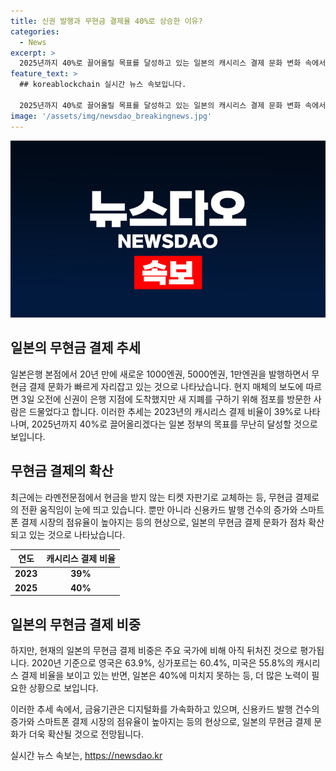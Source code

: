 ```yaml
---
title: 신권 발행과 무현금 결제율 40%로 상승한 이유?
categories:
  - News
excerpt: >
  2025년까지 40%로 끌어올릴 목표를 달성하고 있는 일본의 캐시리스 결제 문화 변화 속에서, 현지에서 무현금 결제가 빠르게 자리를 잡고 있다. 새 지폐 발행과 함께 자동판매기 및 ATM 기종 변경, 시스템 개선 등으로 GDP는 0.27% 상승할 것으로 전망되지만, 완전한 무현금 결제로의 이동 움직임도 나타나고 있다. 이에 따라 금융기관들도 디지털화를 가속화하고 있으며, 일본의 무현금 결제 비중은 주요국에 비해 낮은 수준임을 지적하고 있다.
feature_text: >
  ## koreablockchain 실시간 뉴스 속보입니다.

  2025년까지 40%로 끌어올릴 목표를 달성하고 있는 일본의 캐시리스 결제 문화 변화 속에서, 현지에서 무현금 결제가 빠르게 자리를 잡고 있다. 새 지폐 발행과 함께 자동판매기 및 ATM 기종 변경, 시스템 개선 등으로 GDP는 0.27% 상승할 것으로 전망되지만, 완전한 무현금 결제로의 이동 움직임도 나타나고 있다. 이에 따라 금융기관들도 디지털화를 가속화하고 있으며, 일본의 무현금 결제 비중은 주요국에 비해 낮은 수준임을 지적하고 있다.
image: '/assets/img/newsdao_breakingnews.jpg'
---
```


<p><img src="/assets/img/newsdao_breakingnews.jpg" alt="koreablockchain 속보" /></p>

<h2 data-ke-size="size26">일본의 무현금 결제 추세</h2>

<p data-ke-size="size16">일본은행 본점에서 20년 만에 새로운 1000엔권, 5000엔권, 1만엔권을 발행하면서 무현금 결제 문화가 빠르게 자리잡고 있는 것으로 나타났습니다. 현지 매체의 보도에 따르면 3일 오전에 신권이 은행 지점에 도착했지만 새 지폐를 구하기 위해 점포를 방문한 사람은 드물었다고 합니다. 이러한 추세는 2023년의 캐시리스 결제 비율이 39%로 나타나며, 2025년까지 40%로 끌어올리겠다는 일본 정부의 목표를 무난히 달성할 것으로 보입니다.</p>

<h2 data-ke-size="size26">무현금 결제의 확산</h2>

<p data-ke-size="size16">최근에는 라멘전문점에서 현금을 받지 않는 티켓 자판기로 교체하는 등, 무현금 결제로의 전환 움직임이 눈에 띄고 있습니다. 뿐만 아니라 신용카드 발행 건수의 증가와 스마트폰 결제 시장의 점유율이 높아지는 등의 현상으로, 일본의 무현금 결제 문화가 점차 확산되고 있는 것으로 나타났습니다.</p>

<table>
    <thead>
        <tr>
            <th style="text-align: center;">연도</th>
            <th style="text-align: center;">캐시리스 결제 비율</th>
        </tr>
    </thead>
    <tbody>
        <tr>
            <td style="text-align: center;"><b>2023</b></td>
            <td style="text-align: center;"><b>39%</b></td>
        </tr>
        <tr>
            <td style="text-align: center;"><b>2025</b></td>
            <td style="text-align: center;"><b>40%</b></td>
        </tr>
    </tbody>
</table>

<h2 data-ke-size="size26">일본의 무현금 결제 비중</h2>

<p data-ke-size="size16">하지만, 현재의 일본의 무현금 결제 비중은 주요 국가에 비해 아직 뒤처진 것으로 평가됩니다. 2020년 기준으로 영국은 63.9%, 싱가포르는 60.4%, 미국은 55.8%의 캐시리스 결제 비율을 보이고 있는 반면, 일본은 40%에 미치지 못하는 등, 더 많은 노력이 필요한 상황으로 보입니다.</p>

<p data-ke-size="size16">이러한 추세 속에서, 금융기관은 디지털화를 가속화하고 있으며, 신용카드 발행 건수의 증가와 스마트폰 결제 시장의 점유율이 높아지는 등의 현상으로, 일본의 무현금 결제 문화가 더욱 확산될 것으로 전망됩니다.</p>
실시간 뉴스 속보는, <a href="https://newsdao.kr" rel="dofollow">https://newsdao.kr</a>


